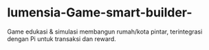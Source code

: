 # lumensia-Game-smart-builder-
Game edukasi &amp; simulasi membangun rumah/kota pintar, terintegrasi dengan Pi untuk transaksi dan reward.
